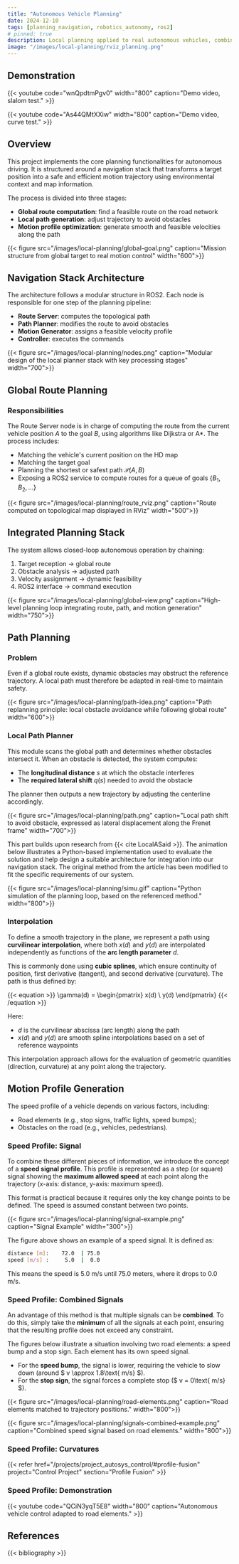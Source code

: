 ```yaml
---
title: "Autonomous Vehicle Planning"
date: 2024-12-10
tags: [planning_navigation, robotics_autonomy, ros2]
# pinned: true
description: Local planning applied to real autonomous vehicles, combining global route planning, local path adjustment, and dynamic control profile.
image: "/images/local-planning/rviz_planning.png"
---
```


## Demonstration 

{{< youtube code="wnQpdtmPgv0" width="800" caption="Demo video, slalom test." >}}

{{< youtube code="As44QMtXXiw" width="800" caption="Demo video, curve test." >}}


## Overview

This project implements the core planning functionalities for autonomous driving. It is structured around a navigation stack that transforms a target position into a safe and efficient motion trajectory using environmental context and map information.

The process is divided into three stages:

- **Global route computation**: find a feasible route on the road network
- **Local path generation**: adjust trajectory to avoid obstacles
- **Motion profile optimization**: generate smooth and feasible velocities along the path

{{< figure src="/images/local-planning/global-goal.png" caption="Mission structure from global target to real motion control" width="600">}}

## Navigation Stack Architecture

The architecture follows a modular structure in ROS2. Each node is responsible for one step of the planning pipeline:

- **Route Server**: computes the topological path
- **Path Planner**: modifies the route to avoid obstacles
- **Motion Generator**: assigns a feasible velocity profile
- **Controller**: executes the commands

{{< figure src="/images/local-planning/nodes.png" caption="Modular design of the local planner stack with key processing stages" width="700">}}

## Global Route Planning

### Responsibilities

The Route Server node is in charge of computing the route from the current vehicle position $A$ to the goal $B$, using algorithms like Dijkstra or A*. The process includes:

- Matching the vehicle's current position on the HD map  
- Matching the target goal  
- Planning the shortest or safest path $\mathcal{P}(A, B)$  
- Exposing a ROS2 service to compute routes for a queue of goals $\{B_1, B_2, \dots\}$

{{< figure src="/images/local-planning/route_rviz.png" caption="Route computed on topological map displayed in RViz" width="500">}}


## Integrated Planning Stack

The system allows closed-loop autonomous operation by chaining:

1. Target reception → global route
2. Obstacle analysis → adjusted path
3. Velocity assignment → dynamic feasibility
4. ROS2 interface → command execution

{{< figure src="/images/local-planning/global-view.png" caption="High-level planning loop integrating route, path, and motion generation" width="750">}}

## Path Planning

### Problem

Even if a global route exists, dynamic obstacles may obstruct the reference trajectory. A local path must therefore be adapted in real-time to maintain safety.

{{< figure src="/images/local-planning/path-idea.png" caption="Path replanning principle: local obstacle avoidance while following global route" width="600">}}

### Local Path Planner

This module scans the global path and determines whether obstacles intersect it. When an obstacle is detected, the system computes:

- The **longitudinal distance** $s$ at which the obstacle interferes
- The **required lateral shift** $q(s)$ needed to avoid the obstacle

The planner then outputs a new trajectory by adjusting the centerline accordingly.

{{< figure src="/images/local-planning/path.png" caption="Local path shift to avoid obstacle, expressed as lateral displacement along the Frenet frame" width="700">}}

This part builds upon research from {{< cite LocalASaid >}}. The animation below illustrates a Python-based implementation used to evaluate the solution and help design a suitable architecture for integration into our navigation stack. The original method from the article has been modified to fit the specific requirements of our system.

{{< figure src="/images/local-planning/simu.gif" caption="Python simulation of the planning loop, based on the referenced method." width="800">}}

### Interpolation

To define a smooth trajectory in the plane, we represent a path using **curvilinear interpolation**, where both $x(d)$ and $y(d)$ are interpolated independently as functions of the **arc length parameter** $d$.

This is commonly done using **cubic splines**, which ensure continuity of position, first derivative (tangent), and second derivative (curvature). The path is thus defined by:

{{< equation >}}
\gamma(d) = \begin{pmatrix} x(d) \\ y(d) \end{pmatrix}
{{< /equation >}}

Here:
- $d$ is the curvilinear abscissa (arc length) along the path
- $x(d)$ and $y(d)$ are smooth spline interpolations based on a set of reference waypoints

This interpolation approach allows for the evaluation of geometric quantities (direction, curvature) at any point along the trajectory.


## Motion Profile Generation

The speed profile of a vehicle depends on various factors, including:
- Road elements (e.g., stop signs, traffic lights, speed bumps);
- Obstacles on the road (e.g., vehicles, pedestrians).

### Speed Profile: Signal

To combine these different pieces of information, we introduce the concept of a **speed signal profile**. This profile is represented as a step (or square) signal showing the **maximum allowed speed** at each point along the trajectory (x-axis: distance, y-axis: maximum speed).

This format is practical because it requires only the key change points to be defined. The speed is assumed constant between two points.

{{< figure src="/images/local-planning/signal-example.png" caption="Signal Example" width="300">}}

The figure above shows an example of a speed signal. It is defined as:

```bash
distance [m]:    72.0  | 75.0
speed [m/s] :     5.0  |  0.0
```

This means the speed is 5.0 m/s until 75.0 meters, where it drops to 0.0 m/s.

### Speed Profile: Combined Signals

An advantage of this method is that multiple signals can be **combined**. To do this, simply take the **minimum** of all the signals at each point, ensuring that the resulting profile does not exceed any constraint.

The figures below illustrate a situation involving two road elements: a speed bump and a stop sign. Each element has its own speed signal.  
- For the **speed bump**, the signal is lower, requiring the vehicle to slow down (around $ v \approx 1.8\text{ m/s} $).
- For the **stop sign**, the signal forces a complete stop ($ v = 0\text{ m/s} $).

{{< figure src="/images/local-planning/road-elements.png" caption="Road elements matched to trajectory positions." width="800">}}

{{< figure src="/images/local-planning/signals-combined-example.png" caption="Combined speed signal based on road elements." width="800">}}


### Speed Profile: Curvatures

{{< refer href="/projects/project_autosys_control/#profile-fusion" project="Control Project" section="Profile Fusion" >}}

### Speed Profile: Demonstration

{{< youtube code="QCiN3yqT5E8" width="800" caption="Autonomous vehicle control adapted to road elements." >}}

<!-- ## Conclusion

This work provides an efficient and modular **planning stack** for autonomous vehicles, from topological goal computation to real-time local obstacle avoidance.

Key benefits:

- Modularity via ROS2
- Reactive obstacle-aware local planner
- Velocity generation based on constraints
- Real-world deployment on an autonomous car platform -->

## References

{{< bibliography >}}
